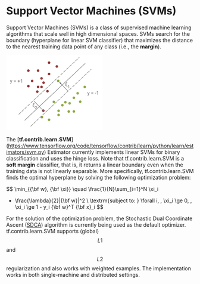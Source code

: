 # Support Vector Machines (SVMs)

Support Vector Machines (SVMs) is a class of supervised machine learning
algorithms that scale well in high dimensional spaces.  SVMs search for the
boundary (hyperplane for linear SVM classifier) that maximizes the distance to
the nearest training data point of any class (i.e., the **margin**).

![svm](svm.png)

The [**tf.contrib.learn.SVM**]
(https://www.tensorflow.org/code/tensorflow/contrib/learn/python/learn/estimators/svm.py)
Estimator currently implements linear SVMs for binary classification and uses
the hinge loss. Note that tf.contrib.learn.SVM is a **soft margin** classifier,
that is, it returns a linear boundary even when the training data is not
linearly separable. More specifically, tf.contrib.learn.SVM finds the optimal
hyperplane by solving the following optimization problem:

$$
\min_{{\bf w}, {\bf \xi}} \quad \frac{1}{N}\sum_{i=1}^N \xi_i
+  \frac{\lambda}{2}\|{\bf w}\|^2 \\
\textrm{subject to: }
\forall i, \, \xi_i \ge 0, \, \xi_i \ge 1 - y_i {\bf w}^T {\bf x}_i
$$

For the solution of the optimization problem, the Stochastic Dual Coordinate
Ascent ([SDCA](https://www.tensorflow.org/code/tensorflow/contrib/linear_optimizer/kernels/g3doc/readme.md))
algorithm is currently being used as the default optimizer. tf.contrib.learn.SVM
supports (global) $$L1$$ and $$L2$$ regularization and also works with weighted
examples. The implementation works in both single-machine and distributed
settings.
